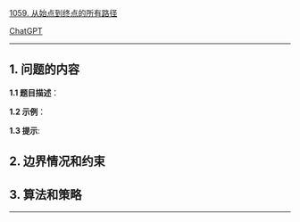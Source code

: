 [1059. 从始点到终点的所有路径](https://leetcode.cn/problems/all-paths-from-source-lead-to-destination)

[ChatGPT](chat.openai.com)

---

## 1. 问题的内容
**1.1 题目描述**：

**1.2 示例**：

**1.3 提示**:

## 2. 边界情况和约束


## 3. 算法和策略

---

